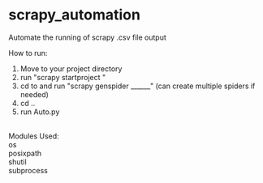 # scrapy_automation
Automate the running of scrapy .csv file output


How to run:
1) Move to your project directory
2) run "scrapy startproject <project directory name>" 
3) cd to <project name> and run "scrapy genspider ______" (can create multiple spiders if needed)
4) cd ..
5) run Auto.py
  
<br>
Modules Used:
<br>os
<br>posixpath
<br>shutil
<br>subprocess
